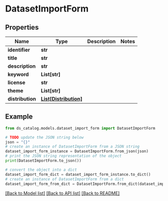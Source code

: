 # DatasetImportForm


## Properties

Name | Type | Description | Notes
------------ | ------------- | ------------- | -------------
**identifier** | **str** |  | 
**title** | **str** |  | 
**description** | **str** |  | 
**keyword** | **List[str]** |  | 
**license** | **str** |  | 
**theme** | **List[str]** |  | 
**distribution** | [**List[Distribution]**](Distribution.md) |  | 

## Example

```python
from ds_catalog.models.dataset_import_form import DatasetImportForm

# TODO update the JSON string below
json = "{}"
# create an instance of DatasetImportForm from a JSON string
dataset_import_form_instance = DatasetImportForm.from_json(json)
# print the JSON string representation of the object
print(DatasetImportForm.to_json())

# convert the object into a dict
dataset_import_form_dict = dataset_import_form_instance.to_dict()
# create an instance of DatasetImportForm from a dict
dataset_import_form_from_dict = DatasetImportForm.from_dict(dataset_import_form_dict)
```
[[Back to Model list]](../README.md#documentation-for-models) [[Back to API list]](../README.md#documentation-for-api-endpoints) [[Back to README]](../README.md)


